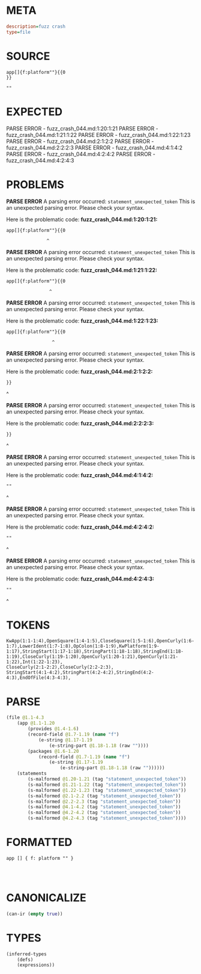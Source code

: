 # META
~~~ini
description=fuzz crash
type=file
~~~
# SOURCE
~~~roc
app[]{f:platform""}{{0
}}

""
~~~
# EXPECTED
PARSE ERROR - fuzz_crash_044.md:1:20:1:21
PARSE ERROR - fuzz_crash_044.md:1:21:1:22
PARSE ERROR - fuzz_crash_044.md:1:22:1:23
PARSE ERROR - fuzz_crash_044.md:2:1:2:2
PARSE ERROR - fuzz_crash_044.md:2:2:2:3
PARSE ERROR - fuzz_crash_044.md:4:1:4:2
PARSE ERROR - fuzz_crash_044.md:4:2:4:2
PARSE ERROR - fuzz_crash_044.md:4:2:4:3
# PROBLEMS
**PARSE ERROR**
A parsing error occurred: `statement_unexpected_token`
This is an unexpected parsing error. Please check your syntax.

Here is the problematic code:
**fuzz_crash_044.md:1:20:1:21:**
```roc
app[]{f:platform""}{{0
```
                   ^


**PARSE ERROR**
A parsing error occurred: `statement_unexpected_token`
This is an unexpected parsing error. Please check your syntax.

Here is the problematic code:
**fuzz_crash_044.md:1:21:1:22:**
```roc
app[]{f:platform""}{{0
```
                    ^


**PARSE ERROR**
A parsing error occurred: `statement_unexpected_token`
This is an unexpected parsing error. Please check your syntax.

Here is the problematic code:
**fuzz_crash_044.md:1:22:1:23:**
```roc
app[]{f:platform""}{{0
```
                     ^


**PARSE ERROR**
A parsing error occurred: `statement_unexpected_token`
This is an unexpected parsing error. Please check your syntax.

Here is the problematic code:
**fuzz_crash_044.md:2:1:2:2:**
```roc
}}
```
^


**PARSE ERROR**
A parsing error occurred: `statement_unexpected_token`
This is an unexpected parsing error. Please check your syntax.

Here is the problematic code:
**fuzz_crash_044.md:2:2:2:3:**
```roc
}}
```
 ^


**PARSE ERROR**
A parsing error occurred: `statement_unexpected_token`
This is an unexpected parsing error. Please check your syntax.

Here is the problematic code:
**fuzz_crash_044.md:4:1:4:2:**
```roc
""
```
^


**PARSE ERROR**
A parsing error occurred: `statement_unexpected_token`
This is an unexpected parsing error. Please check your syntax.

Here is the problematic code:
**fuzz_crash_044.md:4:2:4:2:**
```roc
""
```
 ^


**PARSE ERROR**
A parsing error occurred: `statement_unexpected_token`
This is an unexpected parsing error. Please check your syntax.

Here is the problematic code:
**fuzz_crash_044.md:4:2:4:3:**
```roc
""
```
 ^


# TOKENS
~~~zig
KwApp(1:1-1:4),OpenSquare(1:4-1:5),CloseSquare(1:5-1:6),OpenCurly(1:6-1:7),LowerIdent(1:7-1:8),OpColon(1:8-1:9),KwPlatform(1:9-1:17),StringStart(1:17-1:18),StringPart(1:18-1:18),StringEnd(1:18-1:19),CloseCurly(1:19-1:20),OpenCurly(1:20-1:21),OpenCurly(1:21-1:22),Int(1:22-1:23),
CloseCurly(2:1-2:2),CloseCurly(2:2-2:3),
StringStart(4:1-4:2),StringPart(4:2-4:2),StringEnd(4:2-4:3),EndOfFile(4:3-4:3),
~~~
# PARSE
~~~clojure
(file @1.1-4.3
	(app @1.1-1.20
		(provides @1.4-1.6)
		(record-field @1.7-1.19 (name "f")
			(e-string @1.17-1.19
				(e-string-part @1.18-1.18 (raw ""))))
		(packages @1.6-1.20
			(record-field @1.7-1.19 (name "f")
				(e-string @1.17-1.19
					(e-string-part @1.18-1.18 (raw ""))))))
	(statements
		(s-malformed @1.20-1.21 (tag "statement_unexpected_token"))
		(s-malformed @1.21-1.22 (tag "statement_unexpected_token"))
		(s-malformed @1.22-1.23 (tag "statement_unexpected_token"))
		(s-malformed @2.1-2.2 (tag "statement_unexpected_token"))
		(s-malformed @2.2-2.3 (tag "statement_unexpected_token"))
		(s-malformed @4.1-4.2 (tag "statement_unexpected_token"))
		(s-malformed @4.2-4.2 (tag "statement_unexpected_token"))
		(s-malformed @4.2-4.3 (tag "statement_unexpected_token"))))
~~~
# FORMATTED
~~~roc
app [] { f: platform "" }




~~~
# CANONICALIZE
~~~clojure
(can-ir (empty true))
~~~
# TYPES
~~~clojure
(inferred-types
	(defs)
	(expressions))
~~~
